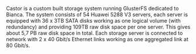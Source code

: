 Castor is a custom built storage system running GlusterFS dedicated to Bianca.
The system consists of 54 Huawei 5288 V3 servers, each server is equipped with
36 x 3TB SATA disks working as one logical volume (with redundancy) and
providing 109TB raw disk space per one server. This gives about 5,7 PB raw disk
space in total. Each storage server is connected to network with 2 x 40 Gbit/s
Ethernet links working as one aggregated link at 80 Gbit/s.
